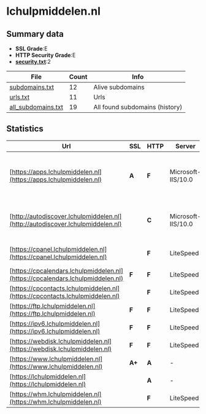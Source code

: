 

# lchulpmiddelen.nl
## Summary data


 - **SSL Grade**:E
 - **HTTP Security Grade**:E
 - **[security.txt](https://www.digitaleoverheid.nl/nieuws/standaard-security-txt-nu-verplicht-voor-overheid/)**:2


| File       | Count | Info |
|------------|-------|------|
|[subdomains.txt](/data/lchulpmiddelen.nl/subdomains.txt)|12|Alive subdomains|
|[urls.txt](/data/lchulpmiddelen.nl/urls.txt)|11|Urls|
|[all_subdomains.txt](/data/lchulpmiddelen.nl/all_subdomains.txt)|19|All found subdomains (history)|


## Statistics


| Url | SSL | HTTP | Server | Cookie | HSTS | CORS | CTO | CSP | XFO | XXP | RP |FP| Tech |Title |
|--------|-------|-------|------|------|------|------|------|------|------|------|------|------|------|------|
|[https://apps.lchulpmiddelen.nl](https://apps.lchulpmiddelen.nl)| **A**| **F**|Microsoft-IIS/10.0|:white_check_mark: | | | | | | | :white_check_mark: | |Azure IIS:10.0 Microsoft ASP.NET Windows Server|AppsPortalFronte...|
|[http://autodiscover.lchulpmiddelen.nl](http://autodiscover.lchulpmiddelen.nl)| | **C**|Microsoft-IIS/10.0| |:white_check_mark: | | | | | | :white_check_mark: | |IIS:10.0 Microsoft ASP.NET Windows Server||
|[https://cpanel.lchulpmiddelen.nl](https://cpanel.lchulpmiddelen.nl)| | **F**|LiteSpeed| | | | | | | | :white_check_mark: | |HTTP/3 LiteSpeed cPanel|cPanel Login|
|[https://cpcalendars.lchulpmiddelen.nl](https://cpcalendars.lchulpmiddelen.nl)| **F**| **F**|LiteSpeed| | | | | | | | :white_check_mark: | |HTTP/3 LiteSpeed|403 Forbidden|
|[https://cpcontacts.lchulpmiddelen.nl](https://cpcontacts.lchulpmiddelen.nl)| | **F**|LiteSpeed| | | | | | | | :white_check_mark: | |HTTP/3 LiteSpeed|403 Forbidden|
|[https://ftp.lchulpmiddelen.nl](https://ftp.lchulpmiddelen.nl)| **F**| **F**|LiteSpeed| | | | | | | | :white_check_mark: | |HTTP/3 LiteSpeed||
|[https://ipv6.lchulpmiddelen.nl](https://ipv6.lchulpmiddelen.nl)| **F**| **F**|LiteSpeed| | | | | | | | :white_check_mark: | |HTTP/3 LiteSpeed||
|[https://webdisk.lchulpmiddelen.nl](https://webdisk.lchulpmiddelen.nl)| **F**| **F**|LiteSpeed| | | | | | | | :white_check_mark: | |HTTP/3 LiteSpeed|403 Forbidden|
|[https://www.lchulpmiddelen.nl](https://www.lchulpmiddelen.nl)| **A+**| **A**|-| |:white_check_mark: | | |:warning: | :white_check_mark: | :white_check_mark: | :white_check_mark: | |HSTS||
|[https://lchulpmiddelen.nl](https://lchulpmiddelen.nl)| | **A**|-| |:white_check_mark: | | |:warning: | :white_check_mark: | :white_check_mark: | :white_check_mark: | |HSTS||
|[https://whm.lchulpmiddelen.nl](https://whm.lchulpmiddelen.nl)| | **F**|LiteSpeed| | | | | | | | :white_check_mark: | |HTTP/3 LiteSpeed|WHM Login|

